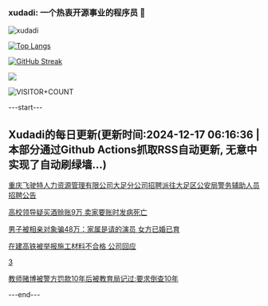 ### xudadi: 一个热衷开源事业的程序员 👋

![xudadi](https://github-readme-stats-git-masterorgs-github-readme-stats-team.vercel.app/api?username=xudadi)

[![Top Langs](https://github-readme-stats.vercel.app/api/top-langs/?username=xudadi)](https://github.com/anuraghazra/github-readme-stats)

[![GitHub Streak](https://streak-stats.demolab.com?user=xudadi&locale=zh_Hans)](https://git.io/streak-stats)

![](https://raw.githubusercontent.com/xudadi/xudadi/main/assets/github-contribution-grid-snake.svg)

![VISITOR+COUNT](https://komarev.com/ghpvc/?username=xudadi&label=VISITOR+COUNT)


---start---

## Xudadi的每日更新(更新时间:2024-12-17 06:16:36 | 本部分通过Github Actions抓取RSS自动更新, 无意中实现了自动刷绿墙...)

[重庆飞驶特人力资源管理有限公司大足分公司招聘派往大足区公安局警务辅助人员招聘公告](https://www.gongkaoleida.com/article/2232210)

[高校领导疑买酒赊账9万 卖家要账时发病死亡](https://m.163.com/news/article/JJI50RG80530JPVV.html)

[男子被相亲对象骗48万：家属是请的演员 女方已婚已育](https://m.163.com/news/article/JJIFPKJO00019B3E.html)

[在建高铁被举报施工材料不合格 公司回应](https://m.163.com/news/article/JJIDMGAI000189PS.html)

[3](https://m.163.com/touch/news/sub/domestic)

[教师赌博被警方罚款10年后被教育局记过:要求倒查10年](https://m.163.com/news/article/JJI5K29T053469LG.html)

---end---

